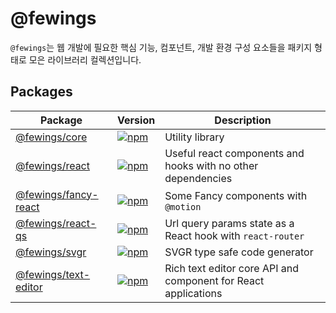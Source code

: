 # @fewings

`@fewings`는 웹 개발에 필요한 핵심 기능, 컴포넌트, 개발 환경 구성 요소들을 패키지 형태로 모은 라이브러리 컬렉션입니다.

## Packages

| Package                                                                                        | Version                                                                                                         | Description                                                    |
| ---------------------------------------------------------------------------------------------- | --------------------------------------------------------------------------------------------------------------- | -------------------------------------------------------------- |
| [@fewings/core](https://github.com/livemehere/fewings/tree/master/packages/core)               | [![npm](https://img.shields.io/npm/v/@fewings/core)](https://www.npmjs.com/package/@fewings/core)               | Utility library                                                |
| [@fewings/react](https://github.com/livemehere/fewings/tree/master/packages/react)             | [![npm](https://img.shields.io/npm/v/@fewings/react)](https://www.npmjs.com/package/@fewings/react)             | Useful react components and hooks with no other dependencies   |
| [@fewings/fancy-react](https://github.com/livemehere/fewings/tree/master/packages/fancy-react) | [![npm](https://img.shields.io/npm/v/@fewings/fancy-react)](https://www.npmjs.com/package/@fewings/fancy-react) | Some Fancy components with `@motion`                           |
| [@fewings/react-qs](https://github.com/livemehere/fewings/tree/master/packages/react-qs)       | [![npm](https://img.shields.io/npm/v/@fewings/react-qs)](https://www.npmjs.com/package/@fewings/react-qs)       | Url query params state as a React hook with `react-router`     |
| [@fewings/svgr](https://github.com/livemehere/fewings/tree/master/packages/svgr)               | [![npm](https://img.shields.io/npm/v/@fewings/svgr)](https://www.npmjs.com/package/@fewings/svgr)               | SVGR type safe code generator                                  |
| [@fewings/text-editor](https://github.com/livemehere/fewings/tree/master/packages/text-editor) | [![npm](https://img.shields.io/npm/v/@fewings/text-editor)](https://www.npmjs.com/package/@fewings/text-editor) | Rich text editor core API and component for React applications |
